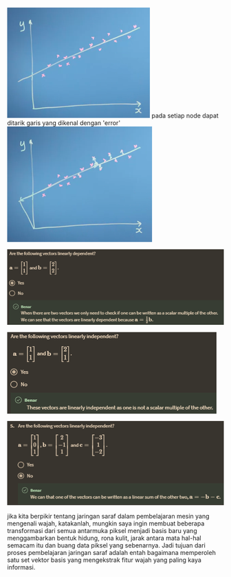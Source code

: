 ![d64bd9cb93f171409d1d1b68a7a0a000.png](../../../../_resources/d64bd9cb93f171409d1d1b68a7a0a000.png)
pada setiap node dapat ditarik garis yang dikenal dengan 'error'
![ea8bfa927d10f8fa9439c1664303b084.png](../../../../_resources/ea8bfa927d10f8fa9439c1664303b084.png)

![95abfded8bc1fb15c9c6ef70aff6930c.png](../../../../_resources/95abfded8bc1fb15c9c6ef70aff6930c.png)

![69aae881fd29854823c899121554fd89.png](../../../../_resources/69aae881fd29854823c899121554fd89.png)

![3dd281bd0d3379144b3b33bc5ff06bef.png](../../../../_resources/3dd281bd0d3379144b3b33bc5ff06bef.png)

jika kita berpikir tentang jaringan saraf dalam pembelajaran mesin yang mengenali wajah, katakanlah, mungkin saya ingin membuat beberapa transformasi dari semua antarmuka piksel menjadi basis baru yang menggambarkan bentuk hidung, rona kulit, jarak antara mata hal-hal semacam itu dan buang data piksel yang sebenarnya. Jadi tujuan dari proses pembelajaran jaringan saraf adalah entah bagaimana memperoleh satu set vektor basis yang mengekstrak fitur wajah yang paling kaya informasi.

